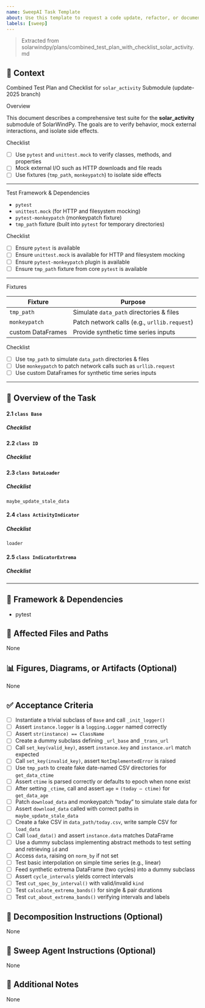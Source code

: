```yaml
---
name: SweepAI Task Template
about: Use this template to request a code update, refactor, or documentation change via SweepAI.
labels: [sweep]
---
```


> Extracted from solarwindpy/plans/combined_test_plan_with_checklist_solar_activity.md

## 🧠 Context

Combined Test Plan and Checklist for `solar_activity` Submodule (update-2025 branch)

Overview

This document describes a comprehensive test suite for the **solar_activity** submodule of
SolarWindPy. The goals are to verify behavior, mock external interactions, and isolate side effects.

Checklist

- [ ] Use `pytest` and `unittest.mock` to verify classes, methods, and properties
- [ ] Mock external I/O such as HTTP downloads and file reads
- [ ] Use fixtures (`tmp_path`, `monkeypatch`) to isolate side effects

______________________________________________________________________

Test Framework & Dependencies

- `pytest`
- `unittest.mock` (for HTTP and filesystem mocking)
- `pytest-monkeypatch` (monkeypatch fixture)
- `tmp_path` fixture (built into `pytest` for temporary directories)

Checklist

- [ ] Ensure `pytest` is available
- [ ] Ensure `unittest.mock` is available for HTTP and filesystem mocking
- [ ] Ensure `pytest-monkeypatch` plugin is available
- [ ] Ensure `tmp_path` fixture from core `pytest` is available

______________________________________________________________________

Fixtures

| Fixture | Purpose |
| ----------------- | -------------------------------------------- |
| `tmp_path` | Simulate `data_path` directories & files |
| `monkeypatch` | Patch network calls (e.g., `urllib.request`) |
| custom DataFrames | Provide synthetic time series inputs |

Checklist

- [ ] Use `tmp_path` to simulate `data_path` directories & files
- [ ] Use `monkeypatch` to patch network calls such as `urllib.request`
- [ ] Use custom DataFrames for synthetic time series inputs

______________________________________________________________________

## 🎯 Overview of the Task

#### 2.1 `class Base`

##### Checklist

#### 2.2 `class ID`

##### Checklist

#### 2.3 `class DataLoader`

##### Checklist

`maybe_update_stale_data`

#### 2.4 `class ActivityIndicator`

##### Checklist

`loader`

#### 2.5 `class IndicatorExtrema`

##### Checklist

______________________________________________________________________

## 🔧 Framework & Dependencies

- pytest

## 📂 Affected Files and Paths

None

## 📊 Figures, Diagrams, or Artifacts (Optional)

None

## ✅ Acceptance Criteria

- [ ] Instantiate a trivial subclass of `Base` and call `_init_logger()`
- [ ] Assert `instance.logger` is a `logging.Logger` named correctly
- [ ] Assert `str(instance) == ClassName`
- [ ] Create a dummy subclass defining `_url_base` and `_trans_url`
- [ ] Call `set_key(valid_key)`, assert `instance.key` and `instance.url` match expected
- [ ] Call `set_key(invalid_key)`, assert `NotImplementedError` is raised
- [ ] Use `tmp_path` to create fake date-named CSV directories for `get_data_ctime`
- [ ] Assert `ctime` is parsed correctly or defaults to epoch when none exist
- [ ] After setting `_ctime`, call and assert `age` = `(today – ctime)` for `get_data_age`
- [ ] Patch `download_data` and monkeypatch “today” to simulate stale data for
- [ ] Assert `download_data` called with correct paths in `maybe_update_stale_data`
- [ ] Create a fake CSV in `data_path/today.csv`, write sample CSV for `load_data`
- [ ] Call `load_data()` and assert `instance.data` matches DataFrame
- [ ] Use a dummy subclass implementing abstract methods to test setting and retrieving `id` and
- [ ] Access `data`, raising on `norm_by` if not set
- [ ] Test basic interpolation on simple time series (e.g., linear)
- [ ] Feed synthetic extrema DataFrame (two cycles) into a dummy subclass
- [ ] Assert `cycle_intervals` yields correct intervals
- [ ] Test `cut_spec_by_interval()` with valid/invalid `kind`
- [ ] Test `calculate_extrema_bands()` for single & pair durations
- [ ] Test `cut_about_extrema_bands()` verifying intervals and labels

## 🧩 Decomposition Instructions (Optional)

None

## 🤖 Sweep Agent Instructions (Optional)

None

## 💬 Additional Notes

None
